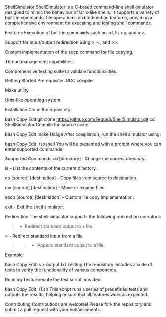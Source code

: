 ShellSimulator
ShellSimulator is a C-based command-line shell emulator designed to mimic the behaviour of Unix-like shells. It supports a variety of built-in commands, file operations, and redirection features, providing a comprehensive environment for executing and testing shell commands.

Features
Execution of built-in commands such as cd, ls, cp, and mv.

Support for input/output redirection using >, <, and >>.

Custom implementation of the socp command for file copying.

Thread management capabilities.

Comprehensive testing suite to validate functionalities.

Getting Started
Prerequisites
GCC compiler

Make utility

Unix-like operating system

Installation
Clone the repository:

bash
Copy
Edit
git clone https://github.com/Fegue3/ShellSimulator.git
cd ShellSimulator
Compile the source code:

bash
Copy
Edit
make
Usage
After compilation, run the shell simulator using:

bash
Copy
Edit
./soshell
You will be presented with a prompt where you can enter supported commands.

Supported Commands
cd [directory] - Change the current directory.

ls - List the contents of the current directory.

cp [source] [destination] - Copy files from source to destination.

mv [source] [destination] - Move or rename files.

socp [source] [destination] - Custom file copy implementation.

exit - Exit the shell simulator.

Redirection
The shell simulator supports the following redirection operators:

> - Redirect standard output to a file.

< - Redirect standard input from a file.

>> - Append standard output to a file.

Example:

bash
Copy
Edit
ls > output.txt
Testing
The repository includes a suite of tests to verify the functionality of various components.

Running Tests
Execute the test script provided:

bash
Copy
Edit
./1.sh
This script runs a series of predefined tests and outputs the results, helping ensure that all features work as expected.

Contributing
Contributions are welcome! Please fork the repository and submit a pull request with your enhancements.
